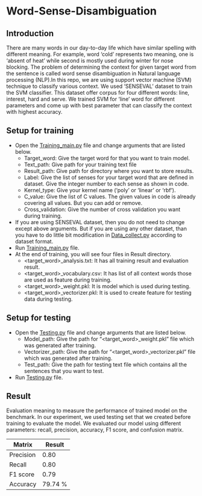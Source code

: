 # Word-Sense-Disambiguation
## Introduction
There are many words in our day-to-day life which have similar spelling with different meaning. For example, word ‘cold’ represents two meaning, one is ‘absent of heat’ while second is mostly used during winter for nose blocking. The problem of determining the context for given target word from the sentence is called word sense disambiguation in Natural language processing (NLP).In this repo, we are using support vector machine (SVM) technique to classify various context. We used ‘SENSEVAL’ dataset to train the SVM classifier. This dataset offer corpus for four different words: line, interest, hard and serve. We trained SVM for ‘line’ word for different parameters and come up with best parameter that can classify the context with highest accuracy.
## Setup for training
* Open the [Training_main.py](Training_main.py) file and change arguments that are listed below.
  * Target_word: Give the target word for that you want to train model.
  * Text_path: Give path for your training text file
  * Result_path: Give path for directory where you want to store results.
  * Label: Give the list of senses for your target word that are defined in dataset. Give the integer number to each sense as shown in code.
  * Kernel_type: Give your kernel name (‘poly’ or ‘linear’ or ‘rbf’).
  * C_value: Give the list of C values. The given values in code is already covering all values. But you can add or remove.
  * Cross_validation: Give the number of cross validation you want during training.
* If you are using SENSEVAL dataset, then you do not need to change except above arguments. But if you are using any other dataset, than you have to do little bit modification in [Data_collect.py](Data_collect.py) according to dataset format.
* Run [Training_main.py](Training_main.py) file.
* At the end of training, you will see four files in Result directory.
  * <target_word>_analysis.txt: It has all training result and evaluation result.
  * <target_word>_vocabulary.csv: It has list of all context words those are used as feature during training.
  * <target_word>_weight.pkl: It is model which is used during testing.
  * <target_word>_vectorizer.pkl: It is used to create feature for testing data during testing.
## Setup for testing
* Open the [Testing.py](Testing.py) file and change arguments that are listed below.
  * Model_path: Give the path for “<target_word>_weight.pkl” file which was generated after training.
  * Vectorizer_path: Give the path for “<target_word>_vectorizer.pkl” file which was generated after training.
  * Test_path: Give the path for testing text file which contains all the sentences that you want to test.
* Run [Testing.py](Testing.py) file.
## Result
Evaluation meaning to measure the performance of trained model on the benchmark. In our experiment, we used testing set that we created before training to evaluate the model. We evaluated our model using different parameters: recall, precision, accuracy, F1 score, and confusion matrix.

| Matrix | Result |
| ---- | ---- |
| Precision | 0.80 |
| Recall | 0.80 |
| F1 score | 0.79 |
| Accuracy | 79.74 % |
